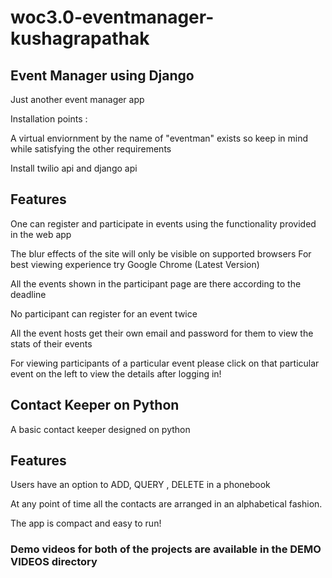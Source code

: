 # woc3.0-eventmanager-kushagrapathak

## Event Manager using Django

Just another event manager app

Installation points :

A virtual enviornment by the name of "eventman" exists so keep in mind while satisfying the other requirements

Install twilio api and django api

## Features

One can register and participate in events using the functionality provided in the web app

The blur effects of the site will only be visible on supported browsers
For best viewing experience try Google Chrome (Latest Version)

All the events shown in the participant page are there according to the deadline

No participant can register for an event twice

All the event hosts get their own email and password for them to view the stats of their events

For viewing participants of a particular event please click on that particular event on the left to view the details after logging in!

## Contact Keeper on Python

A basic contact keeper designed on python

## Features

Users have an option to ADD, QUERY , DELETE in a phonebook

At any point of time all the contacts are arranged in an alphabetical fashion.

The app is compact and easy to run!

### Demo videos for both of the projects are available in the DEMO VIDEOS directory


